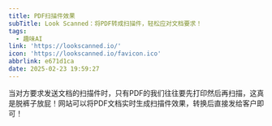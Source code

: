```yaml
---
title: PDF扫描件效果
subTitle: Look Scanned：将PDF转成扫描件，轻松应对文档要求！
tags:
  - 趣味AI
link: 'https://lookscanned.io/'
icon: 'https://lookscanned.io/favicon.ico'
abbrlink: e671d1ca
date: 2025-02-23 19:59:27
---
```


当对方要求发送文档的扫描件时，只有PDF的我们往往要先打印然后再扫描，这真是脱裤子放屁！网站可以将PDF文档实时生成扫描件效果，转换后直接发给客户即可！